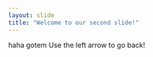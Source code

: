 ```yaml
---
layout: slide
title: "Welcome to our second slide!"
---
```

haha gotem
Use the left arrow to go back!

